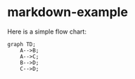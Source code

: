 # markdown-example

Here is a simple flow chart:

```mermaid
graph TD;
    A-->B;
    A-->C;
    B-->D;
    C-->D;
```
